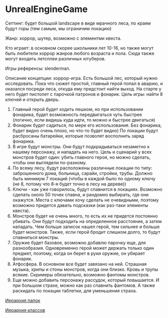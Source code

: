 # UnrealEngineGame
Сеттинг: будет большой landscape в виде мрачного леса, по краям будут горы (тем самым, мы ограничим локацию)

Жанр: хоррор, шутер, возможно с элементми квеста.

Кто играет: в основном скорее школьники лет 10-16, но также могут быть любители хоррор жанров любого возраста и пола. Сюда также могут входить летсплеи различных ютуберов.

Игры референсы: slenderman.

Описание концепции: хоррор-игра. Есть большой лес, который нужно исследовать. Пока что сюжет простой, главный герой попал в аварию, и оказался посреди леса, откуда ему предстоит найти выход. На старте у него будет пистолет с парочкой патронов и фонарик. Цель игры: найти 8 ключей и открыть дверь.
1) Главный герой будет ходить пешком, но при использовании фонарика, будет возможность передвигаться чуть быстрее (логично, если видишь куда идти, то можно и быстрее двигаться)
2) Фонарик будет садиться, по мере его использования. Без фонарика, будет видно очень плохо, но что-то будет видно) По локации будут расбросаны батарейки, которые позволят восполнить заряд фонарика.
3) В игре будут монстры. Они будут подкрадываться незаметно к нашему персонажу, и нападать на него. Цель и сценарий у всех монстров будет один: убить главного героя, но можно сделать, чтобы они выглядели по-разному.
4) По всему лесу, будут расположены различные локации по типу: заброшенного дома, больница, сарайи, стройки, трубы. Должно быть минимум 7 локаций (чтобы в каждой было по одному ключу (не 8, потому что 8-я будет точно в лесу на дереве))
5) Ключи - как уже говорилось, будут спавнится в локациях. Возможно сделать около 50 точек спавна, и рандомно выбирать, где они окажутся. Места с ключами хочу сделать не очевидными, поэтому возможно придется давать подсказки (как раз-таки элементы квеста).
6) Монстров будет не очень много, то есть их не придется постоянно убивать. Они будут подходить на определенное расстояние, а затем нападать. Чем больше записок нашел герой, тем сильнее и больше будет монстров. Также, если герой бродит слишком долго, то будут спавниться монстры.
7) Оружие будет базовое, возможно добавлю парочку еще, для разнообразия. Одновременно герой может держать только один предмет, поэтому, когда он берет в руки оружие, он убирает фонарик.
8) Атфосфера. В основном все будет завязано на ней. Страшная музыка, хрипы и стоны монстров, когда они близко. Кровь и трупы всякие. Скримеры обязательно, возможно фантомы монстров. 
9) Еще можно добавить персонажу рассудок, который повышается. И при большом страхе, можно как раз спавнить фантомов. А также раскидать по локации таблетки, для уменьшения страха.

[Иерархия папок](https://drive.google.com/file/d/1FYjg_eWSHIwAIedirHSTJBUyuZY_AW_a/view?usp=sharing)

[Иерархия классов](https://drive.google.com/file/d/1b3Lzvp_WnOPxb6feHpMbIRHl8S_qwAlg/view?usp=share_link)
